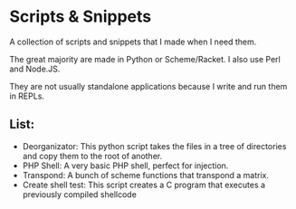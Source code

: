 # Scripts & Snippets

A collection of scripts and snippets that I made when I need them.

The great majority are made in Python or Scheme/Racket.
I also use Perl and Node.JS.

They are not usually standalone applications because I write and run them in REPLs.

## List:

* Deorganizator: This python script takes the files in a tree of directories and copy them to the root of another.
* PHP Shell: A very basic PHP shell, perfect for injection.
* Transpond: A bunch of scheme functions that transpond a matrix.
* Create shell test: This script creates a C program that executes a previously compiled shellcode
